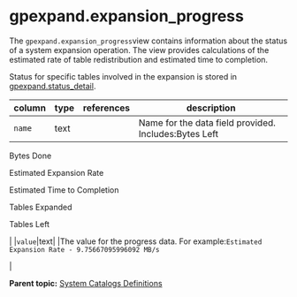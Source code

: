 # gpexpand.expansion\_progress 

The `gpexpand.expansion_progress`view contains information about the status of a system expansion operation. The view provides calculations of the estimated rate of table redistribution and estimated time to completion.

Status for specific tables involved in the expansion is stored in [gpexpand.status\_detail](gp_expansion_tables.html).

|column|type|references|description|
|------|----|----------|-----------|
|`name`|text| |Name for the data field provided. Includes:Bytes Left

Bytes Done

Estimated Expansion Rate

Estimated Time to Completion

Tables Expanded

Tables Left

|
|`value`|text| |The value for the progress data. For example:`Estimated Expansion Rate - 9.75667095996092 MB/s`

|

**Parent topic:** [System Catalogs Definitions](../system_catalogs/catalog_ref-html.html)

